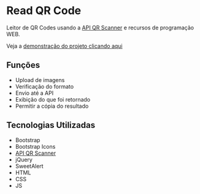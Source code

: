 # Read QR Code

[api-qr-scanner-github]: https://github.com/nimiq/qr-scanner/
[link-demo]: https://gabriersdev.github.io/read-qr-code/

Leitor de QR Codes usando a [API QR Scanner][api-qr-scanner-github] e recursos de programação WEB.  

Veja a [demonstração do projeto clicando aqui][link-demo]

## Funções

- Upload de imagens
- Verificação do formato
- Envio até a API
- Exibição do que foi retornado
- Permitir a cópia do resultado

## Tecnologias Utilizadas

- Bootstrap
- Bootstrap Icons
- [API QR Scanner][api-qr-scanner-github]
- jQuery
- SweetAlert
- HTML
- CSS
- JS
